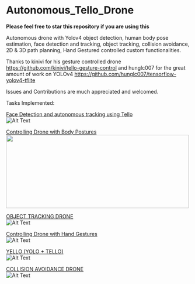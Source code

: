 # Autonomous_Tello_Drone


<strong>Please feel free to star this repository if you are using this</strong>
<br>

Autonomous drone with Yolov4 object detection, human body pose estimation, face detection and tracking, object
tracking, collision avoidance, 2D & 3D path planning, Hand Gestured controlled custom functionalities.

Thanks to kinivi for his gesture controlled drone https://github.com/kinivi/tello-gesture-control and 
hunglc007 for the great amount of work on YOLOv4 https://github.com/hunglc007/tensorflow-yolov4-tflite


Issues and Contributions are much appreciated and welcomed.

Tasks Implemented:



<a href = "https://docs.google.com/document/d/1mJLOFmYJR3_lwulXbFo9xPlZeyhrE8fGUUqaGJp-D8E/edit?usp=sharing">Face Detection and autonomous tracking using Tello</a>
<br>
![Alt Text](https://media.giphy.com/media/pbUUosBTJvHB8dcBlt/giphy.gif)


<a href = "https://docs.google.com/document/d/1y9khZpOGKjGJCUQZ57rkCHlggiHYKgNM4H_ywQRK9vA/edit?usp=sharing">Controlling Drone with Body Postures</a>
<br>
<img src="media/pose.gif" width="500" height="200" />
<!-- ![Alt Text](media/pose.gif) -->
<a href = "https://docs.google.com/document/d/1ggcyaVEsYBYFHXd-6JOxFXVxzy4JpwnMMVTWG_QR1k0/edit?usp=sharing">OBJECT TRACKING DRONE</a>
<br>
![Alt Text](https://media.giphy.com/media/nFPnT4rsocLo0Yp2h4/giphy-downsized-large.gif)


<a href = "https://docs.google.com/document/d/1NLtzHmJQeq8zbff7-giVSZhrPpY2SUJ17wTl4hXjUKo/edit?usp=sharing">Controlling Drone with Hand Gestures</a>
<br>
![Alt Text](https://media.giphy.com/media/JhSn4DlSTrT02TC0WL/giphy-downsized-large.gif)



<a href = "https://docs.google.com/document/d/176svJvbsMvaq3LaIZuCU5mxRjb7QEjgnEIJY3EGsS4o/edit?usp=sharing">YELLO (YOLO + TELLO)</a>
<br>
![Alt Text](https://media.giphy.com/media/MadclgySfxRvGQRRsl/giphy.gif)


<a href = "https://docs.google.com/document/d/1ZQKTUUPzEcjHAVBY3WPSpLZYeBfknl8yi7NDMbW96gQ/edit?usp=sharing">COLLISION AVOIDANCE DRONE</a>
<br>
![Alt Text](https://media.giphy.com/media/Is5cqLSqUGL1dxFunW/giphy-downsized-large.gif)











